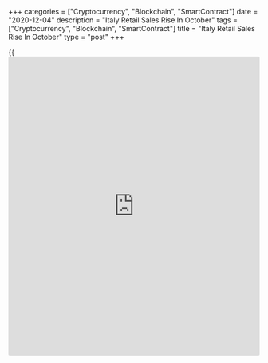 +++
categories = ["Cryptocurrency", "Blockchain", "SmartContract"]
date = "2020-12-04"
description = "Italy Retail Sales Rise In October"
tags = ["Cryptocurrency", "Blockchain", "SmartContract"]
title = "Italy Retail Sales Rise In October"
type = "post"
+++

{{<iframe id="large-banner" src="https://www.bounty.group/#slide=26.0" width="100%" height="600" scrolling="no" style="border: 0px solid rgb(216, 221, 230); border-radius: 3px;">}}

Italy's retail sales grew in October after falling in the previous
month, data from the statistical office ISTAT showed on Friday.

The retail sales value rose a seasonally adjusted 0.6 percent month-on-
month in October, after a 0.7 percent fall in September. In August,
retail sales grew 8.2 percent.

Sales of foods gained 0.8 percent monthly in October and non-food sales
rose 0.3 percent.

On an annual basis, retail sales rose 2.9 percent in October, after a
1.4 percent increase in the previous month.

Online sales grew 54.6 percent yearly in October.

The retail sales volume increased 0.2 percent monthly in October and
rose by 2.5 percent from a year ago.

For comments and feedback [contact](https://www.playgroundfx.com/contact/): editorial@rtt[news](https://www.letsplayfx.com/blog/forex-news-website/).com

[Economic News][1]

 **What parts of the world are seeing the best (and worst) economic
performances lately? Click[here][2] to check out our [Econ Scorecard][2]
and find out! See up-to-the-moment [ranking](https://www.playgroundfx.com/blog/crypto-exchange-ranking/)s for the best and worst
performers in [GDP][3], [unemployment rate][4], [inflation][2] and much
more.**

   1. www.rtt[news](https://www.letsplayfx.com/blog/forex-news-website/).com/Content/EconomicNews.aspx
   2. www.rtt[news](https://www.letsplayfx.com/blog/forex-news-website/).com/economic-scorecard/world-rank/CPI/highest-performance.aspx
   3. www.rtt[news](https://www.letsplayfx.com/blog/forex-news-website/).com/economic-scorecard/world-rank/GDP/highest-performance.aspx
   4. www.rtt[news](https://www.letsplayfx.com/blog/forex-news-website/).com/economic-scorecard/world-rank/unemployment-rate/lowest-performance.aspx